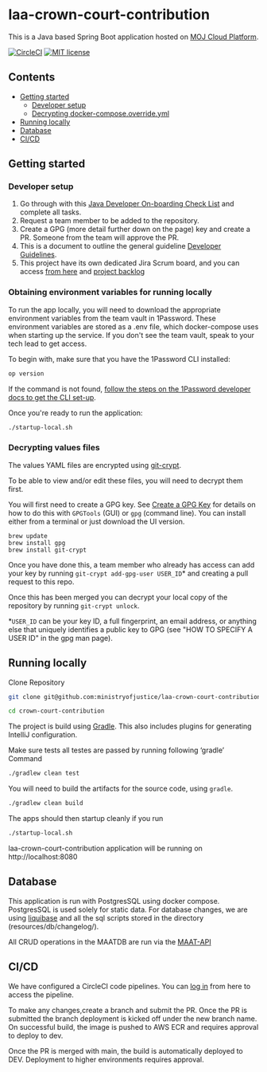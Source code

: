 # laa-crown-court-contribution

This is a Java based Spring Boot application hosted on [MOJ Cloud Platform](https://user-guide.cloud-platform.service.justice.gov.uk/documentation/concepts/about-the-cloud-platform.html).

[![CircleCI](https://circleci.com/gh/ministryofjustice/laa-crown-court-contribution/tree/main.svg?style=shield)](https://circleci.com/gh/ministryofjustice/laa-crown-court-contribution/tree/main)
[![MIT license](https://img.shields.io/badge/License-MIT-blue.svg)](LICENSE)

## Contents

- [Getting started](#getting-started)
  - [Developer setup](#developer-setup)
  - [Decrypting docker-compose.override.yml](#decrypting-docker-composeoverrideyml)
- [Running locally](#running-locally)
- [Database](#database)
- [CI/CD](#cicd)

## Getting started

### Developer setup

1. Go through with this [Java Developer On-boarding Check List](https://dsdmoj.atlassian.net/wiki/spaces/ASLST/pages/3738468667/Java+Developer+Onboarding+Check+List/) and complete all tasks.
2. Request a team member to be added to the repository.
3. Create a GPG (more detail further down on the page) key and create a PR. Someone from the team will approve the PR.
4. This is a document to outline the general guideline [Developer Guidelines](https://dsdmoj.atlassian.net/wiki/spaces/ASLST/pages/3896049821/Developer+Guidelines).
5. This project have its own dedicated Jira Scrum board, and you can access [from here](https://dsdmoj.atlassian.net/jira/software/projects/LCAM/boards/881) and [project backlog](https://dsdmoj.atlassian.net/jira/software/projects/LCAM/boards/881/backlog)

### Obtaining environment variables for running locally

To run the app locally, you will need to download the appropriate environment variables from the team
vault in 1Password. These environment variables are stored as a .env file, which docker-compose uses
when starting up the service. If you don't see the team vault, speak to your tech lead to get access.

To begin with, make sure that you have the 1Password CLI installed:

```sh
op version
```

If the command is not found, [follow the steps on the 1Password developer docs to get the CLI set-up](https://developer.1password.com/docs/cli/get-started/).

Once you're ready to run the application:

```sh
./startup-local.sh
```

### Decrypting values files

The values YAML files are encrypted using [git-crypt](https://github.com/AGWA/git-crypt).

To be able to view and/or edit these files, you will need to decrypt them first.

You will first need to create a GPG key. See [Create a GPG Key](https://docs.publishing.service.gov.uk/manual/create-a-gpg-key.html) for details on how to do this with `GPGTools` (GUI) or `gpg` (command line).
You can install either from a terminal or just download the UI version.

```
brew update
brew install gpg
brew install git-crypt
```

Once you have done this, a team member who already has access can add your key by running `git-crypt add-gpg-user USER_ID`\* and creating a pull request to this repo.

Once this has been merged you can decrypt your local copy of the repository by running `git-crypt unlock`.

\*`USER_ID` can be your key ID, a full fingerprint, an email address, or anything else that uniquely identifies a public key to GPG (see "HOW TO SPECIFY A USER ID" in the gpg man page).

## Running locally

Clone Repository

```sh
git clone git@github.com:ministryofjustice/laa-crown-court-contribution.git

cd crown-court-contribution
```

The project is build using [Gradle](https://gradle.org/). This also includes plugins for generating IntelliJ configuration.

Make sure tests all testes are passed by running following ‘gradle’ Command

```sh
./gradlew clean test
```

You will need to build the artifacts for the source code, using `gradle`.

```sh
./gradlew clean build
```

The apps should then startup cleanly if you run

```sh
./startup-local.sh
```

laa-crown-court-contribution application will be running on http://localhost:8080

## Database

This application is run with PostgresSQL using docker compose. PostgresSQL is used solely for static data.
For database changes, we are using [liquibase]() and all the sql scripts stored in the directory (resources/db/changelog/).

All CRUD operations in the MAATDB are run via the [MAAT-API](https://github.com/ministryofjustice/laa-maat-court-data-api)

## CI/CD

We have configured a CircleCI code pipelines. You can [log in](https://app.circleci.com/pipelines/github/ministryofjustice/laa-crown-court-contribution) from here to access the pipeline.

To make any changes,create a branch and submit the PR. Once the PR is submitted the branch deployment is kicked off under the new branch name.
On successful build, the image is pushed to AWS ECR and requires approval to deploy to dev.

Once the PR is merged with main, the build is automatically deployed to DEV. Deployment to higher environments requires approval.
